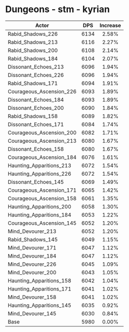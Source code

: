 # Dungeons - stm - kyrian
| Actor | DPS | Increase |
|---|:---:|:---:|
|Rabid_Shadows_226|6134|2.58%|
|Rabid_Shadows_213|6116|2.27%|
|Rabid_Shadows_200|6108|2.14%|
|Rabid_Shadows_184|6104|2.07%|
|Dissonant_Echoes_213|6096|1.94%|
|Dissonant_Echoes_226|6096|1.94%|
|Rabid_Shadows_171|6094|1.91%|
|Courageous_Ascension_226|6093|1.89%|
|Dissonant_Echoes_184|6093|1.89%|
|Dissonant_Echoes_200|6090|1.84%|
|Rabid_Shadows_158|6089|1.82%|
|Dissonant_Echoes_171|6084|1.74%|
|Courageous_Ascension_200|6082|1.71%|
|Courageous_Ascension_213|6080|1.67%|
|Dissonant_Echoes_158|6080|1.67%|
|Courageous_Ascension_184|6076|1.61%|
|Haunting_Apparitions_213|6072|1.54%|
|Haunting_Apparitions_226|6072|1.54%|
|Dissonant_Echoes_145|6069|1.49%|
|Courageous_Ascension_171|6065|1.42%|
|Courageous_Ascension_158|6061|1.35%|
|Haunting_Apparitions_200|6058|1.30%|
|Haunting_Apparitions_184|6053|1.22%|
|Courageous_Ascension_145|6052|1.20%|
|Mind_Devourer_213|6052|1.20%|
|Rabid_Shadows_145|6049|1.15%|
|Mind_Devourer_171|6047|1.12%|
|Mind_Devourer_184|6047|1.12%|
|Mind_Devourer_226|6045|1.09%|
|Mind_Devourer_200|6043|1.05%|
|Haunting_Apparitions_158|6042|1.04%|
|Haunting_Apparitions_171|6041|1.02%|
|Mind_Devourer_158|6041|1.02%|
|Haunting_Apparitions_145|6035|0.92%|
|Mind_Devourer_145|6030|0.84%|
|Base|5980|0.00%|
